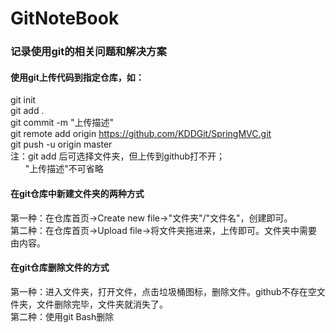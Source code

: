 # GitNoteBook
### 记录使用git的相关问题和解决方案   
#### 使用git上传代码到指定仓库，如：
git init   
git add .   
git commit -m "上传描述"    
git remote add origin https://github.com/KDDGit/SpringMVC.git   
git push -u origin master   
注：git add 后可选择文件夹，但上传到github打不开；   
&nbsp;&nbsp;&nbsp;&nbsp;&nbsp;&nbsp;"上传描述"不可省略   

#### 在git仓库中新建文件夹的两种方式  
第一种：在仓库首页->Create new file->"文件夹"/"文件名"，创建即可。   
第二种：在仓库首页->Upload file->将文件夹拖进来，上传即可。文件夹中需要由内容。  

#### 在git仓库删除文件的方式
第一种：进入文件夹，打开文件，点击垃圾桶图标，删除文件。github不存在空文件夹，文件删除完毕，文件夹就消失了。   
第二种：使用git Bash删除

